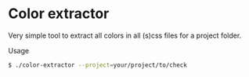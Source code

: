# Color extractor

Very simple tool to extract all colors in all (s)css files for a project folder.

Usage

```bash
$ ./color-extractor --project=your/project/to/check
```
